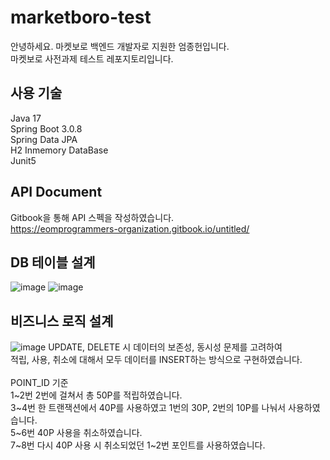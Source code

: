 # marketboro-test
안녕하세요. 마켓보로 백엔드 개발자로 지원한 엄종헌입니다. <br>
마켓보로 사전과제 테스트 레포지토리입니다.

## 사용 기술
Java 17 <br>
Spring Boot 3.0.8 <br>
Spring Data JPA <br>
H2 Inmemory DataBase <br>
Junit5 <br>

## API Document
Gitbook을 통해 API 스펙을 작성하였습니다. <br>
https://eomprogrammers-organization.gitbook.io/untitled/

## DB 테이블 설계
![image](https://github.com/jheon-eom/marketboro-test/assets/79975547/920ab451-4bb0-4caa-96b6-ffa106046087)
![image](https://github.com/jheon-eom/marketboro-test/assets/79975547/0b801fe6-ad22-4418-8083-645173b17e83)

## 비즈니스 로직 설계
![image](https://github.com/jheon-eom/marketboro-test/assets/79975547/fec3ae05-8404-4c82-86c1-5ad61c7b56c8)
UPDATE, DELETE 시 데이터의 보존성, 동시성 문제를 고려하여 <br>
적립, 사용, 취소에 대해서 모두 데이터를 INSERT하는 방식으로 구현하였습니다. <br>
<br>
POINT_ID 기준 <br>
1~2번 2번에 걸쳐서 총 50P를 적립하였습니다. <br>
3~4번 한 트랜잭션에서 40P를 사용하였고 1번의 30P, 2번의 10P를 나눠서 사용하였습니다. <br>
5~6번 40P 사용을 취소하였습니다.<br>
7~8번 다시 40P 사용 시 취소되었던 1~2번 포인트를 사용하였습니다. <br>
